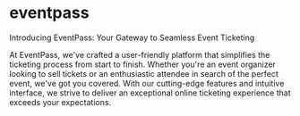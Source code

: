 # eventpass
Introducing EventPass: Your Gateway to Seamless Event Ticketing

At EventPass, we've crafted a user-friendly platform that simplifies the ticketing process from start to finish. Whether you're an event organizer looking to sell tickets or an enthusiastic attendee in search of the perfect event, we've got you covered. With our cutting-edge features and intuitive interface, we strive to deliver an exceptional online ticketing experience that exceeds your expectations.
